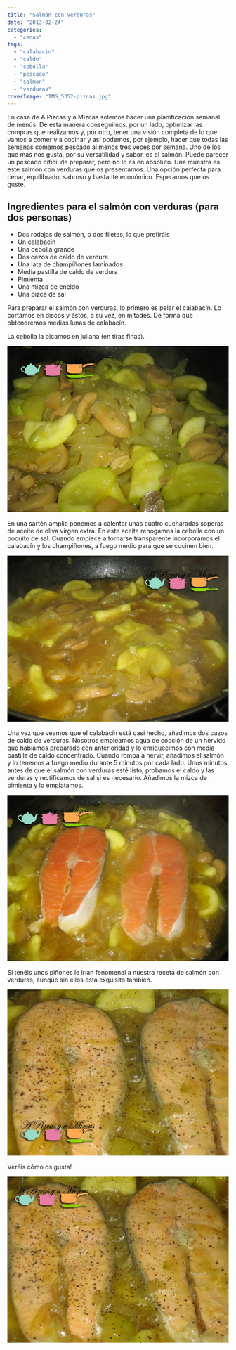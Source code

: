 ```yaml
---
title: "Salmón con verduras"
date: "2013-02-24"
categories:
  - "cenas"
tags:
  - "calabacin"
  - "caldo"
  - "cebolla"
  - "pescado"
  - "salmon"
  - "verduras"
coverImage: "IMG_5352-pizcas.jpg"
---
```


En casa de A Pizcas y a Mizcas solemos hacer una planificación semanal de menús. De esta manera conseguimos, por un lado, optimizar las compras que realizamos y, por otro, tener una visión completa de lo que vamos a comer y a cocinar y así podemos, por ejemplo, hacer que todas las semanas comamos pescado al menos tres veces por semana. Uno de los que más nos gusta, por su versatilidad y sabor, es el salmón. Puede parecer un pescado difícil de preparar, pero no lo es en absoluto. Una muestra es este salmón con verduras que os presentamos. Una opción perfecta para cenar, equilibrado, sabroso y bastante económico. Esperamos que os guste.

## Ingredientes para el salmón con verduras (para dos personas)

- Dos rodajas de salmón, o dos filetes, lo que prefiráis
- Un calabacín
- Una cebolla grande
- Dos cazos de caldo de verdura
- Una lata de champiñones laminados
- Media pastilla de caldo de verdura
- Pimienta
- Una mizca de eneldo
- Una pizca de sal

Para preparar el salmón con verduras, lo primero es pelar el calabacín. Lo cortamos en discos y éstos, a su vez, en mitades. De forma que obtendremos medias lunas de calabacín.

La cebolla la picamos en juliana (en tiras finas).

![salmón con verduras](images/IMG_5345-pizcas.jpg "salmón con verduras (pizcas)")

En una sartén amplia ponemos a calentar unas cuatro cucharadas soperas de aceite de oliva virgen extra. En este aceite rehogamos la cebolla con un poquito de sal. Cuando empiece a tornarse transparente incorporamos el calabacín y los champiñones, a fuego medio para que se cocinen bien.

![salmón con verduras](images/IMG_5348-pizcas.jpg "salmón con verduras(pizcas)")

Una vez que veamos que el calabacín está casi hecho, añadimos dos cazos de caldo de verduras. Nosotros empleamos agua de cocción de un hervido que habíamos preparado con anterioridad y lo enriquecimos con media pastilla de caldo concentrado. Cuando rompa a hervir, añadimos el salmón y lo tenemos a fuego medio durante 5 minutos por cada lado. Unos minutos antes de que el salmón con verduras esté listo, probamos el caldo y las verduras y rectificamos de sal si es necesario. Añadimos la mizca de pimienta y lo emplatamos.

![salmón con verduras](images/IMG_5349-pizcas.jpg "salmón con verduras (pizcas)")

Si tenéis unos piñones le irían fenomenal a nuestra receta de salmón con verduras, aunque sin ellos está exquisito también.

![salmón con verduras](images/IMG_5352-pizcas.jpg "salmón con verduras(pizcas)")

Veréis cómo os gusta!

![salmón con verduras](images/IMG_5355-pizcas.jpg "salmón con verduras (pizcas)")
